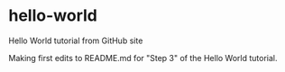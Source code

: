 # hello-world
Hello World tutorial from GitHub site

Making first edits to README.md for "Step 3" of the Hello World tutorial.
